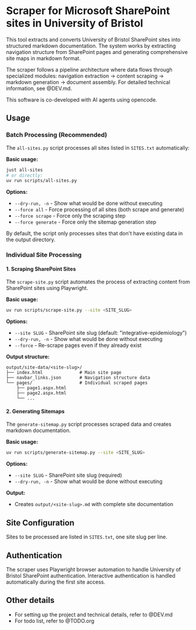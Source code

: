 # Scraper for Microsoft SharePoint sites in University of Bristol

This tool extracts and converts University of Bristol SharePoint sites into structured markdown documentation. The system works by extracting navigation structure from SharePoint pages and generating comprehensive site maps in markdown format.

The scraper follows a pipeline architecture where data flows through specialized modules: navigation extraction → content scraping → markdown generation → document assembly. For detailed technical information, see @DEV.md.

This software is co-developed with AI agents using opencode.

## Usage

### Batch Processing (Recommended)

The `all-sites.py` script processes all sites listed in `SITES.txt` automatically:

**Basic usage:**

```bash
just all-sites
# or directly:
uv run scripts/all-sites.py
```

**Options:**

- `--dry-run, -n` - Show what would be done without executing
- `--force all` - Force processing of all sites (both scrape and generate)
- `--force scrape` - Force only the scraping step
- `--force generate` - Force only the sitemap generation step

By default, the script only processes sites that don't have existing data in the output directory.

### Individual Site Processing

#### 1. Scraping SharePoint Sites

The `scrape-site.py` script automates the process of extracting content from SharePoint sites using Playwright.

**Basic usage:**

```bash
uv run scripts/scrape-site.py --site <SITE_SLUG>
```

**Options:**

- `--site SLUG` - SharePoint site slug (default: "integrative-epidemiology")
- `--dry-run, -n` - Show what would be done without executing
- `--force` - Re-scrape pages even if they already exist

**Output structure:**

```
output/site-data/<site-slug>/
├── index.html              # Main site page
├── navbar_links.json       # Navigation structure data
└── pages/                  # Individual scraped pages
    ├── page1.aspx.html
    ├── page2.aspx.html
    └── ...
```

#### 2. Generating Sitemaps

The `generate-sitemap.py` script processes scraped data and creates markdown documentation.

**Basic usage:**

```bash
uv run scripts/generate-sitemap.py --site <SITE_SLUG>
```

**Options:**

- `--site SLUG` - SharePoint site slug (required)
- `--dry-run, -n` - Show what would be done without executing

**Output:**

- Creates `output/<site-slug>.md` with complete site documentation

## Site Configuration

Sites to be processed are listed in `SITES.txt`, one site slug per line.

## Authentication

The scraper uses Playwright browser automation to handle University of Bristol SharePoint authentication. Interactive authentication is handled automatically during the first site access.

## Other details

- For setting up the project and technical details, refer to @DEV.md
- For todo list, refer to @TODO.org
